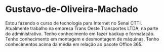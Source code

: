 # Gustavo-de-Oliveira-Machado
Estou fazendo o curso de tecnologia para Internet no Senai CTTI.
Atualmente trabalho na empresa Trans Oeste Transportes LTDA, na parte do administrativo.
Tenho conhecimento em fazer backup e formatação.
Tenho conhecimento em montagem e desmontagem de máquinas.
Tenho conhecimentos acima da média em relação ao pacote Office 365.
